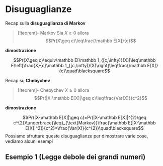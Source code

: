 # Disuguaglianze

Recap sulla **disuguaglianza di Markov**

>[!teorem]- Markov
>Sia $X\geq0$ allora $$Pr(X\geq c)\leq\frac{\mathbb E[X]}{c}$$

**dimostrazione**

$$Pr(X\geq c)\equiv\mathbb E[\mathbb 1_{[c,\infty)}(X)]\leq\mathbb E\left[\frac{X}{c}\mathbb 1_{[c,\infty)}(X)\right]\leq\frac{\mathbb E[X]}{c}\quad\blacksquare$$

Recap su **Chebychev**

>[!teorem]- Chebychev
>$X\geq0$ allora $$Pr(|X-\mathbb E[X]|\geq c)\leq\frac{Var(X)}{c^2}$$

**dimostrazione**

$$Pr(|X-\mathbb E[X]|\geq c)=Pr(|X-\mathbb E[X]|^{2}\geq c^{2})\underbrace{\leq}_{\text{Markov}}\frac{\mathbb E[|X-\mathbb E[X]|^2]}{c^2}=\frac{Var(X)}{c^{2}}\quad\blacksquare$$
Possiamo sfruttare queste disuguaglianze per dimostrare varie cose, vediamo alcuni esempi

## Esempio 1 (Legge debole dei grandi numeri)
